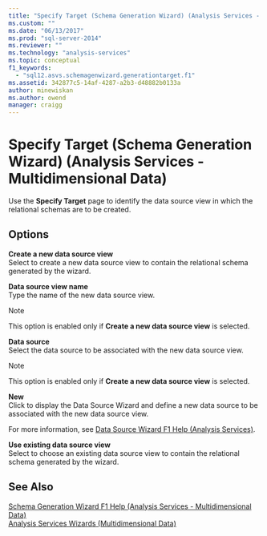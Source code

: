 ```yaml
---
title: "Specify Target (Schema Generation Wizard) (Analysis Services - Multidimensional Data) | Microsoft Docs"
ms.custom: ""
ms.date: "06/13/2017"
ms.prod: "sql-server-2014"
ms.reviewer: ""
ms.technology: "analysis-services"
ms.topic: conceptual
f1_keywords: 
  - "sql12.asvs.schemagenwizard.generationtarget.f1"
ms.assetid: 342877c5-14af-4287-a2b3-d48882b0133a
author: minewiskan
ms.author: owend
manager: craigg
---
```

# Specify Target (Schema Generation Wizard) (Analysis Services - Multidimensional Data)
  Use the **Specify Target** page to identify the data source view in which the relational schemas are to be created.  
  
## Options  
 **Create a new data source view**  
 Select to create a new data source view to contain the relational schema generated by the wizard.  
  
 **Data source view name**  
 Type the name of the new data source view.  
  
> [!NOTE]  
>  This option is enabled only if **Create a new data source view** is selected.  
  
 **Data source**  
 Select the data source to be associated with the new data source view.  
  
> [!NOTE]  
>  This option is enabled only if **Create a new data source view** is selected.  
  
 **New**  
 Click to display the Data Source Wizard and define a new data source to be associated with the new data source view.  
  
 For more information, see [Data Source Wizard F1 Help &#40;Analysis Services&#41;](data-source-wizard-f1-help-analysis-services.md).  
  
 **Use existing data source view**  
 Select to choose an existing data source view to contain the relational schema generated by the wizard.  
  
## See Also  
 [Schema Generation Wizard F1 Help &#40;Analysis Services - Multidimensional Data&#41;](schema-generation-wizard-f1-help-analysis-services-multidimensional-data.md)   
 [Analysis Services Wizards &#40;Multidimensional Data&#41;](analysis-services-wizards-multidimensional-data.md)  
  
  
